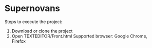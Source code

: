 # Supernovans

Steps to execute the project:
1. Download or clone the project
2. Open TEXTEDITOR/Front.html 
Supported browser: Google Chrome, Firefox
